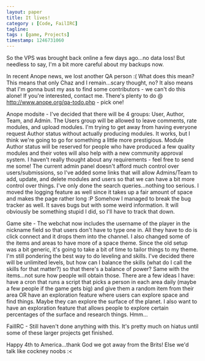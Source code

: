 ```yaml
---
layout: paper
title: It lives!
category : [Code, FailIRC]
tagline: 
tags : [game, Projects]
timestamp: 1246731060
---
```

So the VPS was brought back online a few days ago...no data loss! But needless to say, I'm a bit more careful about my backups now.

In recent Anope news, we lost another QA person :( What does this mean? This means that only Chaz and I remain...scary thought, no? It also means that I'm gonna bust my ass to find some contributors - we can't do this alone! If you're interested, contact me. There's plenty to do @ http://www.anope.org/qa-todo.php - pick one!

Anope modsite - I've decided that there will be 4 groups: User, Author, Team, and Admin. The Users group will be allowed to leave comments, rate modules, and upload modules. I'm trying to get away from having everyone request Author status without actually producing modules. It works, but I think we're going to go for something a little more prestigious. Module Author status will be reserved for people who have produced a few quality modules and their votes will also help with a new community approval system. I haven't really thought about any requirements - feel free to send me some! The current admin panel doesn't afford much control over users/submissions, so I've added some links that will allow Admins/Team to add, update, and delete modules and users so that we can have a bit more control over things. I've only done the search queries...nothing too serious. I moved the logging feature as well since it takes up a fair amount of space and makes the page rather long :P Somehow I managed to break the bug tracker as well. It saves bugs but with some weird information. It will obviously be something stupid I did, so I'll have to track that down.

Game site - The webchat now includes the username of the player in the nickname field so that users don't have to type one in. All they have to do is click connect and it drops them into the channel.  I also changed some of the items and areas to have more of a space theme. Since the old setup was a bit generic, it's going to take a bit of time to tailor things to my theme. I'm still pondering the best way to do leveling and skills. I've decided there will be unlimited levels, but how can I balance the skills (what do I call the skills for that matter?) so that there's a balance of power? Same with the items...not sure how people will obtain those. There are a few ideas I have: have a cron that runs a script that picks a person in each area daily (maybe a few people if the game gets big) and give them a random item from their area OR have an exploration feature where users can explore space and find things. Maybe they can explore the surface of the planet. I also want to have an exploration feature that allows people to explore certain percentages of the surface and research things. Hmm...

FailIRC - Still haven't done anything with this. It's pretty much on hiatus until some of these larger projects get finished.

Happy 4th to America...thank God we got away from the Brits! Else we'd talk like cockney noobs :<